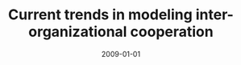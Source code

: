 ---
abstract: ''
authors:
- Birgit Hofreiter
- Christian Huemer
date: '2009-01-01'
featured: false
links:
- name: Publik
  url: https://publik.tuwien.ac.at/showentry.php?ID=203795&lang=2
publication_types:
- '2'
publishDate: '2009-01-01'
title: Current trends in modeling inter-organizational cooperation
url_pdf: ''
---